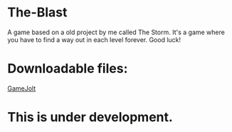 # The-Blast
A game based on a old project by me called The Storm. It's a game where you have to find a way out in each level forever. Good luck!

# Downloadable files:
[GameJolt](https://gamejolt.com/games/the_blast/390734)

# This is under development.
